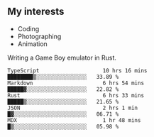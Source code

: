 ## My interests

- Coding
- Photographing
- Animation

Writing a Game Boy emulator in Rust.

<!--START_SECTION:waka-->

```text
TypeScript                    10 hrs 16 mins  ████████▒░░░░░░░░░░░░░░░░   33.89 %
Markdown                      6 hrs 54 mins   █████▓░░░░░░░░░░░░░░░░░░░   22.82 %
Rust                          6 hrs 33 mins   █████▒░░░░░░░░░░░░░░░░░░░   21.65 %
JSON                          2 hrs 1 min     █▓░░░░░░░░░░░░░░░░░░░░░░░   06.71 %
MDX                           1 hr 48 mins    █▒░░░░░░░░░░░░░░░░░░░░░░░   05.98 %
```

<!--END_SECTION:waka-->
